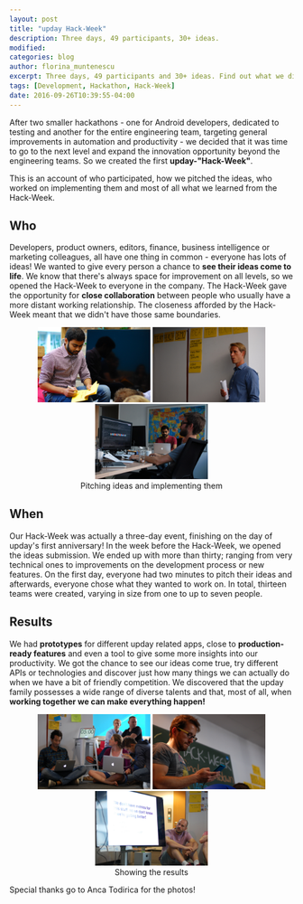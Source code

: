 ```yaml
---
layout: post
title: "upday Hack-Week"
description: Three days, 49 participants, 30+ ideas.
modified:
categories: blog
author: florina_muntenescu
excerpt: Three days, 49 participants and 30+ ideas. Find out what we did during our Hack-Week, why we did it, and what we learnt from it.
tags: [Development, Hackathon, Hack-Week]
date: 2016-09-26T10:39:55-04:00
---
```


After two smaller hackathons - one for Android developers, dedicated to testing and another for the entire engineering team, targeting general improvements in automation and productivity - we decided that it was time to go to the next level and expand the innovation opportunity beyond the engineering teams. So we created the first __upday-"Hack-Week"__.

This is an account of who participated, how we pitched the ideas, who worked on implementing them and most of all what we learned from the Hack-Week.

## Who

Developers, product owners, editors, finance, business intelligence or marketing colleagues, all have one thing in common - everyone has lots of ideas! We wanted to give every person a chance to __see their ideas come to life__. We know that there's always space for improvement on all levels, so we opened the Hack-Week to everyone in the company. The Hack-Week gave the opportunity for __close collaboration__ between people who usually have a more distant working relationship. The closeness afforded by the Hack-Week meant that we didn't have those same boundaries.

<center>
<figure class="third">
	<a href="/images/blog/hack_week/hackweek1.jpg"><img src="/images/blog/hack_week/hackweek1.jpg" alt="Hack-Week" width="200"></a>
  <a href="/images/blog/hack_week/hackweek2.jpg"><img src="/images/blog/hack_week/hackweek2.jpg" alt="Hack-Week" width="200"></a>
  <a href="/images/blog/hack_week/hackweek3.jpg"><img src="/images/blog/hack_week/hackweek3.jpg" alt="Hack-Week" width="200"></a>
	<figcaption>Pitching ideas and implementing them</figcaption>
</figure>
</center>

## When

Our Hack-Week was actually a three-day event, finishing on the day of upday's first anniversary! In the week before the Hack-Week, we opened the ideas submission. We ended up with more than thirty; ranging from very technical ones to improvements on the development process or new features. On the first day, everyone had two minutes to pitch their ideas and afterwards, everyone chose what they wanted to work on. In total, thirteen teams were created, varying in size from one to up to seven people.

## Results

We had __prototypes__ for different upday related apps, close to __production-ready features__ and even a tool to give some more insights into our productivity. We got the chance to see our ideas come true, try different APIs or technologies and discover just how many things we can actually do when we have a bit of friendly competition. We discovered that the upday family possesses a wide range of diverse talents and that, most of all, when __working together we can make everything happen!__

<center>
<figure class="third">
	<a href="/images/blog/hack_week/hackweek4.jpg"><img src="/images/blog/hack_week/hackweek4.jpg" alt="Hack-Week" width="200"></a>
  <a href="/images/blog/hack_week/hackweek5.jpg"><img src="/images/blog/hack_week/hackweek5.jpg" alt="Hack-Week" width="200"></a>
  <a href="/images/blog/hack_week/hackweek6.jpg"><img src="/images/blog/hack_week/hackweek6.jpg" alt="Hack-Week" width="200"></a>
	<figcaption>Showing the results</figcaption>
</figure>
</center>


Special thanks go to Anca Todirica for the photos!
